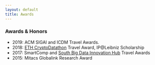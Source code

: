 ```yaml
---
layout: default
title: Awards
---
```


### Awards & Honors 

* 2019: ACM SIGAI and ICDM Travel Awards.
* 2018: [ETH CryptoDatathon](https://www.cryptodatathon.com/) Travel Award, IP@Leibniz Scholarship
* 2017: SmartComp and [South Big Data Innovation Hub](https://southbigdatahub.org/2017/07/26/mobile-health-workshop-sparks-ideas-for-future-research/) Travel Awards
* 2015: Mitacs Globalink Research Award


